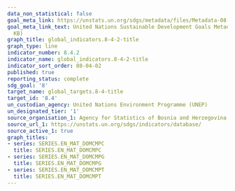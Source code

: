```yaml
---
data_non_statistical: false
goal_meta_link: https://unstats.un.org/sdgs/metadata/files/Metadata-08-04-02.pdf
goal_meta_link_text: United Nations Sustainable Development Goals Metadata (PDF 58.7
  KB)
graph_title: global_indicators.8-4-2-title
graph_type: line
indicator_number: 8.4.2
indicator_name: global_indicators.8-4-2-title
indicator_sort_order: 08-04-02
published: true
reporting_status: complete
sdg_goal: '8'
target_name: global_targets.8-4-title
target_id: '8.4'
un_custodian_agency: United Nations Environment Programme (UNEP)
un_designated_tier: '1'
source_organisation_1: Agency for Statistics of Bosnia and Herzegovina, WESR / Global Material Flows Database
source_url_1: https://unstats.un.org/sdgs/indicators/database/
source_active_1: true
graph_titles:
- series: SERIES.EN_MAT_DOMCMPC
  title: SERIES.EN_MAT_DOMCMPC
- series: SERIES.EN_MAT_DOMCMPG
  title: SERIES.EN_MAT_DOMCMPG
- series: SERIES.EN_MAT_DOMCMPT
  title: SERIES.EN_MAT_DOMCMPT
---
```

